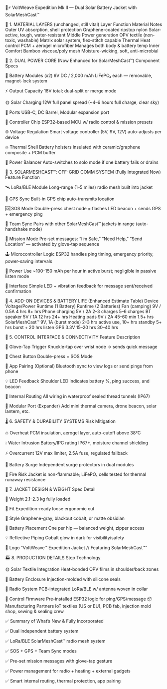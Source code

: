 🧥⚡ VoltWeave Expedition Mk II — Dual Solar Battery Jacket with SolarMeshCast™


🧵 1. MATERIAL LAYERS (unchanged, still vital)
Layer	Function	Material	Notes
Outer	UV absorption, shell protection	Graphene-coated ripstop nylon	Solar-active, tough, water-resistant
Middle	Power generation	OPV textile (non-toxic, washable)	Matrix solar system, flex-stitch capable
Thermal	Heat control	PCM + aerogel microfiber	Manages both body & battery temp
Inner	Comfort	Bamboo viscose/poly mesh	Moisture-wicking, soft, anti-microbial


🔋 2. DUAL POWER CORE (Now Enhanced for SolarMeshCast™)
Component	Specs


🔋 Battery Modules (x2)	9V DC / 2,000 mAh LiFePO₄ each — removable, magnet-lock system


⚡ Output Capacity	18V total; dual-split or merge mode


🌞 Solar Charging	12W full panel spread (~4–6 hours full charge, clear sky)


🔌 Ports	USB-C, DC Barrel, Modular expansion port


🧠 Controller Chip	ESP32-based MCU w/ radio control & mission presets


🌐 Voltage Regulation	Smart voltage controller (5V, 9V, 12V) auto-adjusts per device


🔥 Thermal Shell	Battery holsters insulated with ceramic/graphene composite + PCM buffer


🔄 Power Balancer	Auto-switches to solo mode if one battery fails or drains


📡 3. SOLARMESHCAST™: OFF-GRID COMM SYSTEM (Fully Integrated Now)
Feature	Function


🛰️ LoRa/BLE Module	Long-range (1–5 miles) radio mesh built into jacket


🧭 GPS Sync	Built-in GPS chip auto-transmits location


🆘 SOS Mode	Double-press chest node = flashes LED beacon + sends GPS + emergency ping


🤝 Team Sync	Pairs with other SolarMeshCast™ jackets in range (auto-handshake mode)


🎯 Mission Mode	Pre-set messages: “I’m Safe,” “Need Help,” “Send Location” — activated by glove-tap sequence


🕹️ Microcontroller Logic	ESP32 handles ping timing, emergency priority, power-saving intervals


📶 Power Use	~100–150 mAh per hour in active burst; negligible in passive listen mode


💬 Interface	Simple LED + vibration feedback for message sent/received confirmation


🔌 4. ADD-ON DEVICES & BATTERY LIFE (Enhanced Estimate Table)
Device	Voltage/Power	Runtime (1 Battery)	Runtime (2 Batteries)
Fan (camping)	9V / 0.5A	4 hrs	8+ hrs
Phone charging	5V / 2A	2–3 charges	5–6 charges
BT speaker	5V / 1A	12 hrs	24+ hrs
Heating pads	9V / 2A	45–60 min	1.5+ hrs
SolarMeshCast™	9V, 1A (burst mode)	2–3 hrs active use, 10+ hrs standby	5+ hrs burst + 20 hrs listen
GPS	3.3V	15–20 hrs	30–40 hrs


🧠 5. CONTROL INTERFACE & CONNECTIVITY
Feature	Description


🧤 Glove-Tap Trigger	Knuckle-tap over wrist node → sends quick message


🫱 Chest Button	Double-press = SOS Mode


📲 App Pairing (Optional)	Bluetooth sync to view logs or send pings from phone


💡 LED Feedback	Shoulder LED indicates battery %, ping success, and beacon


🧵 Internal Routing	All wiring in waterproof sealed thread tunnels (IP67)


🧩 Modular Port (Expander)	Add mini thermal camera, drone beacon, solar lantern, etc.


🌡️ 6. SAFETY & DURABILITY SYSTEMS
Risk	Mitigation


🔥 Overheat	PCM insulation, aerogel layer, auto-cutoff above 38°C


💧 Water Intrusion	Battery/IPC rating IP67+, moisture channel shielding


⚡ Overcurrent	12V max limiter, 2.5A fuse, regulated fallback


🔋 Battery Surge	Independent surge protectors in dual modules


🧯 Fire Risk	Jacket is non-flammable; LiFePO₄ cells tested for thermal runaway resistance


🧥 7. JACKET DESIGN & WEIGHT
Spec	Detail


🎽 Weight	2.1–2.3 kg fully loaded


🧍 Fit	Expedition-ready loose ergonomic cut


🎨 Style	Graphene-gray, blackout cobalt, or matte obsidian


🔁 Battery Placement	One per hip — balanced weight, zipper access


💡 Reflective Piping	Cobalt glow in dark for visibility/safety


👕 Logo	“VoltWeave™ Expedition Jacket // Featuring SolarMeshCast™”


🏭 8. PRODUCTION DETAILS
Step	Technology


🌞 Solar Textile Integration	Heat-bonded OPV films in shoulder/back zones


🔋 Battery Enclosure	Injection-molded with silicone seals


📡 Radio System	PCB-integrated LoRa/BLE w/ antenna woven in collar


🧠 Control Firmware	Pre-installed ESP32 logic for ping/GPS/message
📦 Manufacturing Partners	IoT textiles (US or EU), PCB fab, injection mold shop, sewing & sealing crew


✅ Summary of What’s New & Fully Incorporated


✅ Dual independent battery system


✅ LoRa/BLE SolarMeshCast™ radio mesh system


✅ SOS + GPS + Team Sync modes


✅ Pre-set mission messages with glove-tap gesture


✅ Power management for radio + heating + external gadgets


✅ Smart internal routing, thermal protection, app pairing
